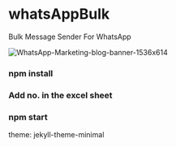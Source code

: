 

# whatsAppBulk
Bulk Message Sender For WhatsApp

![WhatsApp-Marketing-blog-banner-1536x614](https://user-images.githubusercontent.com/95564073/218914687-e49eceac-0c5c-4a22-beed-c1e6f4e514a2.jpg)

### npm install

### Add no. in the excel sheet
### npm start

theme: jekyll-theme-minimal
